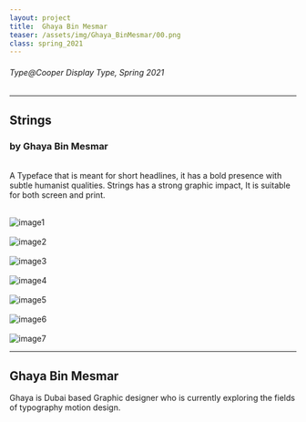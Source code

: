 ```yaml
---
layout: project
title:  Ghaya Bin Mesmar
teaser: /assets/img/Ghaya_BinMesmar/00.png
class: spring_2021
---
```

###### Type@Cooper Display Type, Spring 2021 ######
---
## Strings ##
### by Ghaya Bin Mesmar ###
<br>
A Typeface that is meant for short headlines, it has a bold presence with subtle humanist qualities. Strings has a strong graphic impact, It is suitable for both screen and print.
<br><br>

![image1](/assets/img/Ghaya_BinMesmar/01.png)
<br><br>
![image2](/assets/img/Ghaya_BinMesmar/02.png)
<br><br>
![image3](/assets/img/Ghaya_BinMesmar/03.png)
<br><br>
![image4](/assets/img/Ghaya_BinMesmar/04.png)
<br><br>
![image5](/assets/img/Ghaya_BinMesmar/05.png)
<br><br>
![image6](/assets/img/Ghaya_BinMesmar/06.png)
<br><br>
![image7](/assets/img/Ghaya_BinMesmar/07.png)

---
## Ghaya Bin Mesmar ##
Ghaya is Dubai based Graphic designer who is currently exploring the fields of typography motion design.
<br>

